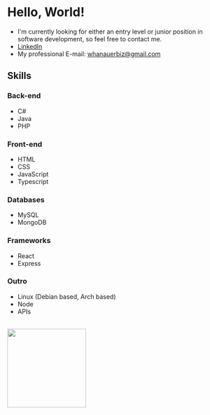 # Hello, World!
- I'm currently looking for either an entry level or junior position in software development, so feel free to contact me.
- [LinkedIn](https://www.linkedin.com/in/wesleyhanauer/)
- My professional E-mail: whanauerbiz@gmail.com

## Skills
### Back-end
- C#
- Java
- PHP
### Front-end
- HTML
- CSS
- JavaScript
- Typescript
### Databases
- MySQL
- MongoDB
### Frameworks
- React
- Express
### Outro
- Linux (Debian based, Arch based)
- Node
- APIs

<br>

<div><a href="https://github.com/WesleyHanauer">
<img height="180em" src="https://github-readme-stats.vercel.app/api?username=WesleyHanauer&show_icons=true&theme=dracula"&include_all_commits=true&count_private=true"></a></div>
